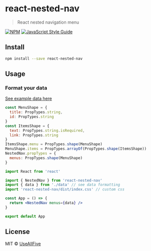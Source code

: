 # react-nested-nav

> React nested navigation menu

[![NPM](https://img.shields.io/npm/v/react-nested-nav.svg)](https://www.npmjs.com/package/react-nested-nav) [![JavaScript Style Guide](https://img.shields.io/badge/code_style-standard-brightgreen.svg)](https://standardjs.com)

## Install

```bash
npm install --save react-nested-nav
```

## Usage

### Format your data

[See example data here](https://github.com/UseAllFive/react-nested-nav/blob/master/example/src/data.js)

```jsx
const MenuShape = {
  title: PropTypes.string,
  id: PropTypes.string
}
const ItemsShape = {
  text: PropTypes.string.isRequired,
  link: PropTypes.string
}
ItemsShape.menu = PropTypes.shape(MenuShape)
MenuShape.items = PropTypes.arrayOf(PropTypes.shape(ItemsShape))
NestedNav.propTypes = {
  menus: PropTypes.shape(MenuShape)
}
```

```jsx
import React from 'react'

import { NestedNav } from 'react-nested-nav'
import { data } from './data' // see data formatting
import 'react-nested-nav/dist/index.css' // custom css

const App = () => {
  return <NestedNav menus={data} />
}

export default App
```

## License

MIT © [UseAllFive](https://github.com/UseAllFive)
